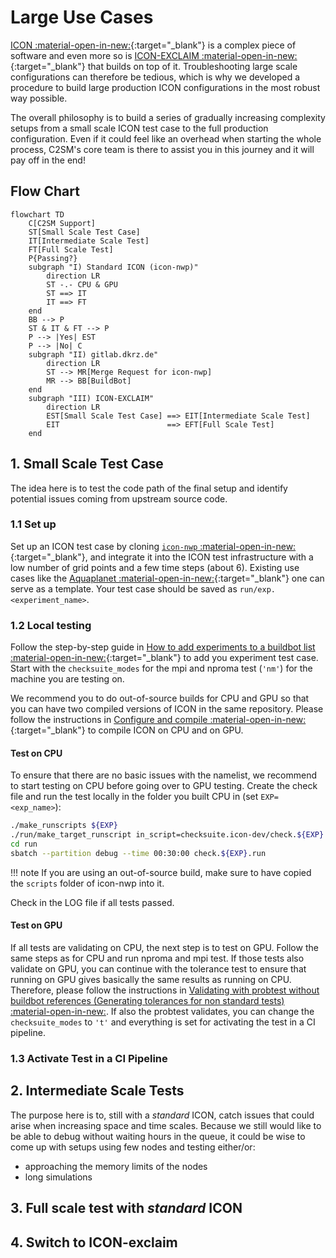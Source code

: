 # Large Use Cases

[ICON :material-open-in-new:](https://www.icon-model.org/icon_model){:target="_blank"} is a complex piece of software and even more so is [ICON-EXCLAIM :material-open-in-new:](https://github.com/C2SM/icon-exclaim){:target="_blank"} that builds on top of it. Troubleshooting large scale configurations can therefore be tedious, which is why we developed a procedure to build large production ICON configurations in the most robust way possible.

The overall philosophy is to build a series of gradually increasing complexity setups from a small scale ICON test case to the full production configuration. Even if it could feel like an overhead when starting the whole process, C2SM's core team is there to assist you in this journey and it will pay off in the end!

## Flow Chart

```mermaid
flowchart TD
    C[C2SM Support]
    ST[Small Scale Test Case]
    IT[Intermediate Scale Test]
    FT[Full Scale Test]
    P{Passing?}
    subgraph "I) Standard ICON (icon-nwp)"
        direction LR
        ST -.- CPU & GPU
        ST ==> IT
        IT ==> FT
    end
    BB --> P
    ST & IT & FT --> P
    P --> |Yes| EST
    P --> |No| C
    subgraph "II) gitlab.dkrz.de"
        direction LR
        ST --> MR[Merge Request for icon-nwp]
        MR --> BB[BuildBot]
    end
    subgraph "III) ICON-EXCLAIM"
        direction LR
        EST[Small Scale Test Case] ==> EIT[Intermediate Scale Test]
        EIT                        ==> EFT[Full Scale Test]
    end
```

## 1. Small Scale Test Case

The idea here is to test the code path of the final setup and identify potential issues coming from upstream source code.

### 1.1 Set up

Set up an ICON test case by cloning [`icon-nwp` :material-open-in-new:](https://gitlab.dkrz.de/icon/icon-nwp){:target="_blank"}, and integrate it into the ICON test infrastructure with a low number of grid points
and a few time steps (about 6). Existing use cases like the [Aquaplanet :material-open-in-new:](https://gitlab.dkrz.de/icon/icon-nwp/-/blob/master/run/exp.exclaim_ape_R02B04){:target="_blank"} one can serve as a template. Your test case should be saved as `run/exp.<experiment_name>`.

### 1.2 Local testing
Follow the step-by-step guide in [How to add experiments to a buildbot list :material-open-in-new:](https://gitlab.dkrz.de/icon/wiki/-/wikis/How-to-setup-new-test-experiments-for-buildbot#how-to-add-experiments-to-a-buildbot-list){:target="_blank"} to add you experiment test case. Start with the `checksuite_modes` for the mpi and nproma test (`'nm'`) for the machine you are testing on.

We recommend you to do out-of-source builds for CPU and GPU so that you can have two compiled versions of ICON in the same repository. Please follow the instructions in [Configure and compile :material-open-in-new:](usage.md/#configure-and-compile){:target="_blank"} to compile ICON on CPU and on GPU.

#### Test on CPU
To ensure that there are no basic issues with the namelist, we recommend to start testing on CPU before going over to GPU testing. Create the check file and run the test locally in the folder you built CPU in (set `EXP=<exp_name>`):

```bash
./make_runscripts ${EXP}
./run/make_target_runscript in_script=checksuite.icon-dev/check.${EXP} in_script=exec.iconrun out_script=check.${EXP}.run EXPNAME=${EXP}
cd run
sbatch --partition debug --time 00:30:00 check.${EXP}.run
```

!!! note
    If you are using an out-of-source build, make sure to have copied the `scripts` folder of icon-nwp into it.

Check in the LOG file if all tests passed.

#### Test on GPU
If all tests are validating on CPU, the next step is to test on GPU. Follow the same steps as for CPU and run nproma and mpi test. If those tests also validate on GPU, you can continue with the tolerance test to ensure that running on GPU gives basically the same results as running on CPU. Therefore, please follow the instructions in [Validating with probtest without buildbot references (Generating tolerances for non standard tests) :material-open-in-new:](https://gitlab.dkrz.de/icon/wiki/-/wikis/GPU-development/Validating-with-probtest-without-buildbot-references-(Generating-tolerances-for-non-standard-tests){:target="_blank"}). If also the probtest validates, you can change the `checksuite_modes` to `'t'` and everything is set for activating the test in a CI pipeline.

### 1.3 Activate Test in a CI Pipeline

## 2. Intermediate Scale Tests
The purpose here is to, still with a *standard* ICON, catch issues that could arise when increasing space and time scales. Because we still would like to be able to debug without waiting hours in the queue, it could be wise to come up with setups using few nodes and testing either/or: 

- approaching the memory limits of the nodes
- long simulations

## 3. Full scale test with *standard* ICON

## 4. Switch to ICON-exclaim

